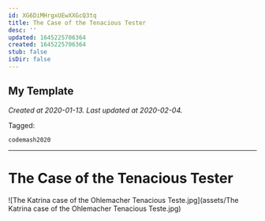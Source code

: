 ```yaml
---
id: XG6DiMHrgxUEwXXGcQ3tq
title: The Case of the Tenacious Tester
desc: ''
updated: 1645225706364
created: 1645225706364
stub: false
isDir: false
---
```

My Template
---

_Created at 2020-01-13._
_Last updated at 2020-02-04._



Tagged: 
```
codemash2020
```


---

# The Case of the Tenacious Tester


![The Katrina case of the Ohlemacher Tenacious Teste.jpg](assets/The Katrina case of the Ohlemacher Tenacious Teste.jpg)

